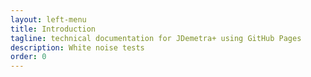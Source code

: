 ```yaml
---
layout: left-menu
title: Introduction
tagline: technical documentation for JDemetra+ using GitHub Pages
description: White noise tests
order: 0
---
```

